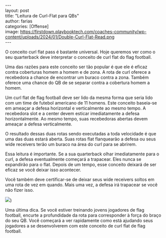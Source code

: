 \---   
 layout: post  
 title: "Leitura de Curl-Flat para QBs"  
 author: farias   
 categories: \[Offense\]  
 image: https://firstdown.playbooktech.com/coaches-community/wp-content/uploads/2024/01/Double-Curl-Flat-Read.png   
 \---  

O conceito curl flat pass é bastante universal. Hoje queremos ver como o seu quarterback deve interpretar o conceito de curl flat do flag football.

Uma das razões para este conceito ser tão popular é que ele é eficaz contra coberturas homem a homem e de zona. A rota de curl oferece a recebedora a chance de encontrar um buraco contra a zona. Também oferece uma chance do QB de se separar contra a cobertura homem a homem.

Um curl flat de flag football deve ser lido da mesma forma que seria lido com um time de futebol americano de 11 homens. Este conceito baseia-se em ameaçar a defesa horizontal e verticalmente ao mesmo tempo. A recebedora slot e a center devem esticar imediatamente a defesa horizontalmente. Ao mesmo tempo, suas recebedoras abertas devem ameaçar a defesa verticalmente.

O resultado dessas duas rotas sendo executadas a toda velocidade é que uma das duas estará aberta. Suas rotas flat flanquearão a defesa ou seus wide receivers terão um buraco na área do curl para se abrirem. 

Essa leitura é importante. Se a sua quarterback olhar imediatamente para o curl, a defesa eventualmente começará a trapacear. Eles nunca se expandirão para o flat. Depois de um tempo, esse conceito deixará de ser eficaz se você deixar isso acontecer.

Você também deve certificar-se de deixar seus wide receivers soltos em uma rota de vez em quando. Mais uma vez, a defesa irá trapacear se você não fizer isso.

![](https://firstdown.playbooktech.com/coaches-community/wp-content/uploads/2024/01/Double-Curl-Flat-Read.png))   

Uma última dica. Se você estiver treinando jovens jogadores de flag football, encurte a profundidade da rota para corresponder à força do braço do seu QB. Você começará a ver rapidamente como está ajudando seus jogadores a se desenvolverem com este conceito de curl flat de flag football.